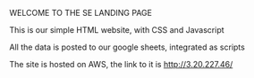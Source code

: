 WELCOME TO THE SE LANDING PAGE

This is our simple HTML website, with CSS and Javascript

All the data is posted to our google sheets, integrated as scripts

The site is hosted on AWS, the link to it is http://3.20.227.46/
